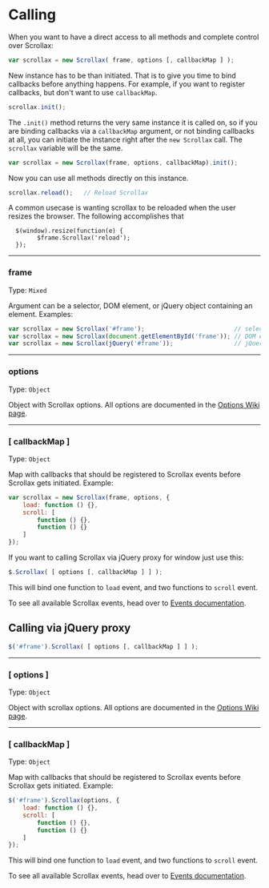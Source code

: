 # Calling

When you want to have a direct access to all methods and complete control over Scrollax:

```js
var scrollax = new Scrollax( frame, options [, callbackMap ] );
```

New instance has to be than initiated. That is to give you time to bind callbacks before anything happens. For example, if you want to register callbacks, but don't want to use `callbackMap`.

```js
scrollax.init();
```

The `.init()` method returns the very same instance it is called on, so if you are binding callbacks via a `callbackMap` argument, or not binding callbacks at all, you can initiate the instance right after the `new Scrollax` call. The `scrollax` variable will be the same.

```js
var scrollax = new Scrollax(frame, options, callbackMap).init();
```

Now you can use all methods directly on this instance.

```js
scrollax.reload();   // Reload Scrollax
```
A common usecase is wanting scrollax to be reloaded when the user resizes the browser. The following accomplishes that
```
  $(window).resize(function(e) {
        $frame.Scrollax('reload');
  });
```

---

### frame

Type: `Mixed`

Argument can be a selector, DOM element, or jQuery object containing an element. Examples:

```js
var scrollax = new Scrollax('#frame');                         // selector
var scrollax = new Scrollax(document.getElementById('frame')); // DOM element
var scrollax = new Scrollax(jQuery('#frame'));                 // jQuery object
```

---

### options

Type: `Object`

Object with Scrollax options. All options are documented in the [Options Wiki page](Options.md).

---

### [ callbackMap ]

Type: `Object`

Map with callbacks that should be registered to Scrollax events before Scrollax gets initiated. Example:

```js
var scrollax = new Scrollax(frame, options, {
	load: function () {},
	scroll: [
		function () {},
		function () {}
	]
});
```

If you want to calling Scrollax via jQuery proxy for window just use this:

```js
$.Scrollax( [ options [, callbackMap ] ] );
```

This will bind one function to `load` event, and two functions to `scroll` event.

To see all available Scrollax events, head over to [Events documentation](Events.md).

## Calling via jQuery proxy

```js
$('#frame').Scrollax( [ options [, callbackMap ] ] );
```

---

### [ options ]

Type: `Object`

Object with scrollax options. All options are documented in the [Options Wiki page](Options.md).

---

### [ callbackMap ]

Type: `Object`

Map with callbacks that should be registered to Scrollax events before Scrollax gets initiated. Example:

```js
$('#frame').Scrollax(options, {
	load: function () {},
	scroll: [
		function () {},
		function () {}
	]
});
```

This will bind one function to `load` event, and two functions to `scroll` event.

To see all available Scrollax events, head over to [Events documentation](Events.md).